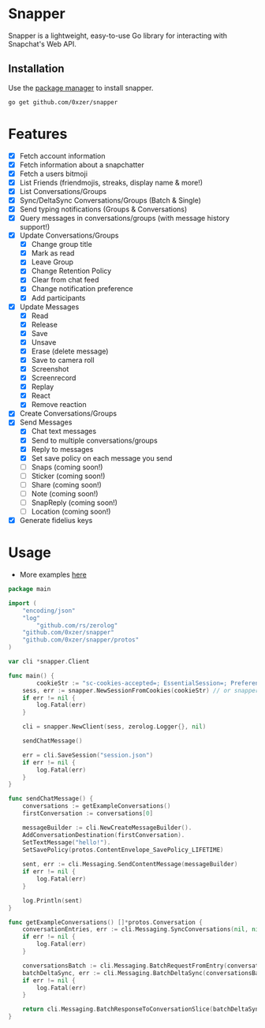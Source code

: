 # Snapper
Snapper is a lightweight, easy-to-use Go library for interacting with Snapchat's Web API.

## Installation

Use the [package manager](https://golang.org/dl/) to install snapper.
```bash
go get github.com/0xzer/snapper
```

# Features
- [x] Fetch account information
- [x] Fetch information about a snapchatter
- [x] Fetch a users bitmoji
- [x] List Friends (friendmojis, streaks, display name & more!)
- [x] List Conversations/Groups
- [x] Sync/DeltaSync Conversations/Groups (Batch & Single)
- [x] Send typing notifications (Groups & Conversations)
- [x] Query messages in conversations/groups (with message history support!)
- [x] Update Conversations/Groups
    - [x] Change group title
    - [x] Mark as read
    - [x] Leave Group
    - [x] Change Retention Policy
    - [x] Clear from chat feed
    - [x] Change notification preference
    - [x] Add participants
- [x] Update Messages
    - [x] Read
    - [x] Release
    - [x] Save
    - [x] Unsave
    - [x] Erase (delete message)
    - [x] Save to camera roll
    - [x] Screenshot
    - [x] Screenrecord
    - [x] Replay
    - [x] React
    - [x] Remove reaction
- [x] Create Conversations/Groups
- [x] Send Messages
    - [x] Chat text messages
    - [x] Send to multiple conversations/groups
    - [x] Reply to messages
    - [x] Set save policy on each message you send
    - [ ] Snaps (coming soon!)
    - [ ] Sticker (coming soon!)
    - [ ] Share (coming soon!)
    - [ ] Note (coming soon!)
    - [ ] SnapReply (coming soon!)
    - [ ] Location (coming soon!)
- [x] Generate fidelius keys

# Usage
- More examples [here](https://github.com/0xzer/snapper/blob/main/tests/examples.go)

```go
package main

import (
	"encoding/json"
	"log"
        "github.com/rs/zerolog"
	"github.com/0xzer/snapper"
	"github.com/0xzer/snapper/protos"
)

var cli *snapper.Client

func main() {
        cookieStr := "sc-cookies-accepted=; EssentialSession=; Preferences=; Performance=; Marketing=; __Host-X-Snap-Client-Cookie=; __Host-sc-a-session=; sc-a-nonce=; __Host-sc-a-nonce=;sc-a-csrf=; blizzard_client_id="
	sess, err := snapper.NewSessionFromCookies(cookieStr) // or snapper.NewSessionFromFile("session.json")
	if err != nil {
		log.Fatal(err)
	}

	cli = snapper.NewClient(sess, zerolog.Logger{}, nil)

	sendChatMessage()

	err = cli.SaveSession("session.json")
	if err != nil {
		log.Fatal(err)
	}
}

func sendChatMessage() {
	conversations := getExampleConversations()
	firstConversation := conversations[0]

	messageBuilder := cli.NewCreateMessageBuilder().
	AddConversationDestination(firstConversation).
	SetTextMessage("hello!").
	SetSavePolicy(protos.ContentEnvelope_SavePolicy_LIFETIME)
	
	sent, err := cli.Messaging.SendContentMessage(messageBuilder)
	if err != nil {
		log.Fatal(err)
	}

	log.Println(sent)
}

func getExampleConversations() []*protos.Conversation {
	conversationEntries, err := cli.Messaging.SyncConversations(nil, nil)
	if err != nil {
		log.Fatal(err)
	}

	conversationsBatch := cli.Messaging.BatchRequestFromEntry(conversationEntries.GetConversations())
	batchDeltaSync, err := cli.Messaging.BatchDeltaSync(conversationsBatch)
	if err != nil {
		log.Fatal(err)
	}

	return cli.Messaging.BatchResponseToConversationSlice(batchDeltaSync)
}
```
